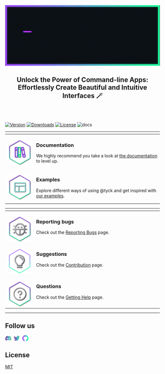 <br />
<br />

<div align="center">
      <img src="https://raw.githubusercontent.com/nyxb/tyck/main/.github/assets/_main.gif">
</div>
<h2 align="center">Unlock the Power of Command-line Apps: Effortlessly Create Beautiful and Intuitive Interfaces 🪄</h3>
<br />
<br />
 <p>
  <a href="https://www.npmjs.com/package/@tyck/prompts"><img src="https://img.shields.io/npm/v/@tyck/prompts?style=flat&colorA=18181B&colorB=14F195" alt="Version"></a>
  <a href="https://www.npmjs.com/package/@tyck/prompts"><img src="https://img.shields.io/npm/dm/@tyck/prompts?style=flat&colorA=18181B&colorB=14F195" alt="Downloads"></a>
  <a href="[.packacges/prompts/LICENSE](https://github.com/nyxb/tyck/blob/main/LICENSE)"><img src="https://img.shields.io/github/license/nyxb/tyck?style=flat&colorA=18181B&colorB=14F195" alt="License"></a>
<a href"https://www.paka.dev/npm/@tyck/prompts"><img src="https://www.paka.dev/badges/v0/cute.svg" alt="docs"></a>
 </p>

<table>
<thead>
<tr>
<th width="2000" colspan="2">
</th>
</tr>
</thead>
<tbody>
<tr>
  <td width="80" align="center" valign="top">
    <br>
    <a href="docs/"><img src="https://raw.githubusercontent.com/nyxb/tyck/main/.github/assets/documentation.png"></a>
  </td>
  <td valign="top">
    <h3>Documentation</h3>
    <p>
      We highly recommend you take a look at <a href="https://github.com/nyxb/tyck/tree/main/docs">the documentation</a> to level up.
    </p>
  </td>
</tr>
<tr>
  <td width="80" align="center" valign="top">
    <br>
    <a href="#"><img src="https://raw.githubusercontent.com/nyxb/tyck/main/.github/assets/examples.png"></a>
  </td>
  <td>
    <h3>Examples</h3>
    <p>
      Explore different ways of using @tyck and get inspired with <a href="#example">our examples</a>.
    </p>
  </td>
</tr>
</tbody>
</table>

<table>
<thead>
<tr>
<th width="2000" colspan="2">
</th>
</tr>
</thead>
<tbody>
<tr>
  <td width="80" align="center" valign="top">
    <br>
    <a href="https://github.com/nyxb/tyck/blob/main/docs/reporting-bugs.md"><img src="https://raw.githubusercontent.com/nyxb/tyck/main/.github/assets/bugs.png"></a>
  </td>
  <td valign="top">
    <h3>Reporting bugs</h3>
    <p>
      Check out the <a href="https://github.com/nyxb/tyck/blob/main/docs/reporting-bugs.md">Reporting Bugs</a> page.</p>
    </p>
  </td>
</tr>
<tr>
  <td width="80" align="center" valign="top">
    <br>
    <a href="https://github.com/nyxb/contribute"><img src="https://raw.githubusercontent.com/nyxb/tyck/main/.github/assets/suggestions.png"></a>
  </td>
  <td valign="top">
    <h3>Suggestions</h3>
    <p>
      Check out the <a href="https://github.com/nyxb/contribute">Contribution</a> page.
    </p>
  </td>
</tr>
<tr>
  <td width="80" align="center" valign="top">
    <br>
    <a href="https://github.com/nyxb/tyck/blob/main/docs/getting-help.md"><img src="https://raw.githubusercontent.com/nyxb/tyck/main/.github/assets/questions.png"></a>
  </td>
  <td valign="top">
    <h3>Questions</h3>
    <p>
      Check out the <a href="https://github.com/nyxb/tyck/blob/main/docs/getting-help.md">Getting Help</a> page.
    </p>
  </td>
</tr>
</tbody>
</table>

---

## Follow us

<p valign="center">
  <a href="https://chat.nyxb.yxz"><img width="20px" src="https://raw.githubusercontent.com/nyxb/tyck/main/.github/assets/discord.svg" alt="Discord"></a>&nbsp;&nbsp;<a href="https://twitter.nyxb.yxz"><img width="20px" src="https://raw.githubusercontent.com/nyxb/tyck/main/.github/assets/twitter.svg" alt="Twitter"></a>&nbsp;&nbsp;<a href="https://github.nyxb.yxz"><img width="20px" src="https://raw.githubusercontent.com/nyxb/tyck/main/.github/assets/github-mark.svg" alt="GitHub"></a>
</p>

## License

[MIT](./LICENSE)
